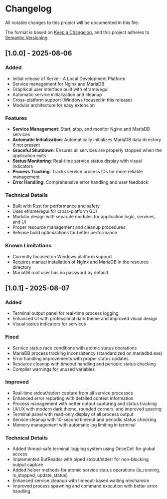 # Changelog

All notable changes to this project will be documented in this file.

The format is based on [Keep a Changelog](https://keepachangelog.com/en/1.0.0/),
and this project adheres to [Semantic Versioning](https://semver.org/spec/v2.0.0.html).

## [1.0.0] - 2025-08-06

### Added
- Initial release of Xerve - A Local Development Platform
- Service management for Nginx and MariaDB
- Graphical user interface built with eframe/egui
- Automatic service initialization and cleanup
- Cross-platform support (Windows focused in this release)
- Modular architecture for easy extension

### Features
- **Service Management**: Start, stop, and monitor Nginx and MariaDB services
- **Automatic Initialization**: Automatically initializes MariaDB data directory if not present
- **Graceful Shutdown**: Ensures all services are properly stopped when the application exits
- **Status Monitoring**: Real-time service status display with visual indicators
- **Process Tracking**: Tracks service process IDs for more reliable management
- **Error Handling**: Comprehensive error handling and user feedback

### Technical Details
- Built with Rust for performance and safety
- Uses eframe/egui for cross-platform GUI
- Modular design with separate modules for application logic, services, and UI
- Proper resource management and cleanup procedures
- Release build optimizations for better performance

### Known Limitations
- Currently focused on Windows platform support
- Requires manual installation of Nginx and MariaDB in the resource directory
- MariaDB root user has no password by default

## [1.0.1] - 2025-08-07

### Added
- Terminal output panel for real-time process logging
- Enhanced UI with professional dark theme and improved visual design
- Visual status indicators for services

### Fixed
- Service status race conditions with atomic status operations
- MariaDB process tracking inconsistency (standardized on mariadbd.exe)
- Error handling improvements with proper status updates
- Resource cleanup with timeout handling and periodic status checking
- Compiler warnings for unused variables

### Improved
- Real-time stdout/stderr capture from all service processes
- Enhanced error reporting with detailed context information
- Process management with better output capturing and status tracking
- UI/UX with modern dark theme, rounded corners, and improved spacing
- Terminal panel with read-only display of all process output
- Service cleanup with 10-second timeout and periodic status checking
- Memory management with automatic log limiting in terminal

### Technical Details
- Added thread-safe terminal logging system using OnceCell for global access
- Implemented BufReader with piped stdout/stderr for non-blocking output capture
- Added helper methods for atomic service status operations (is_running, is_stopped, update_status)
- Enhanced service cleanup with timeout-based waiting mechanism
- Improved process spawning and command execution with better error handling